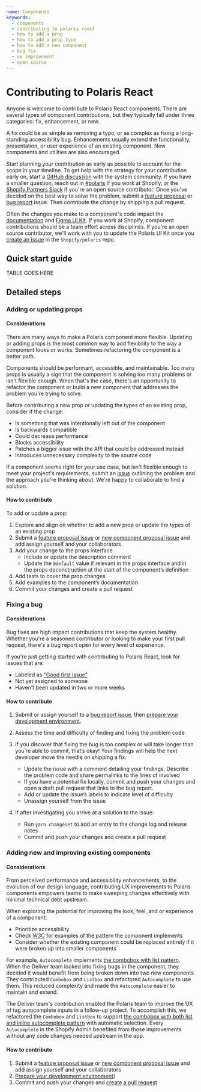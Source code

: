 ```yaml
---
name: Components
keywords:
  - components
  - contributing to polaris react
  - how to add a prop
  - how to add a prop type
  - how to add a new component
  - bug fix
  - ux improvement
  - open source
---
```


# Contributing to Polaris React

Anyone is welcome to contribute to Polaris React components. There are several types of component contributions, but they typically fall under three categories: fix, enhancement, or new.

A fix could be as simple as removing a typo, or as complex as fixing a long-standing accessibility bug. Enhancements usually extend the functionality, presentation, or user experience of an existing component. New components and utilities are also encouraged.

Start planning your contribution as early as possible to account for the scope in your timeline. To get help with the strategy for your contribution early on, start a [GitHub discussion](https://github.com/Shopify/polaris/discussions/new) with the system community. If you have a smaller question, reach out in [#polaris](https://shopify.slack.com/archives/C4Y8N30KD) if you work at Shopify, or the [Shopify Partners Slack](http://shopifypartners.slack.com) if you're an open source contributor. Once you've decided on the best way to solve the problem, submit a [feature proposal](https://github.com/Shopify/polaris/issues/new?assignees=&labels=Feature+request&template=FEATURE_REQUEST.md) or [bug report](https://github.com/Shopify/polaris/issues/new?assignees=&labels=%F0%9F%90%9BBug&template=ISSUE.md) issue. Then contribute the change by shipping a pull request.

Often the changes you make to a component's code impact the [documentation](/contributing/documentation) and [Figma UI Kit](/contributing/figma-ui-kit). If you work at Shopify, component contributions should be a team effort across disciplines. If you're an open source contributor, we'll work with you to update the Polaris UI Kit once you [create an issue](https://github.com/Shopify/polaris/issues/new/choose) in the `Shopify/polaris` repo.

## Quick start guide

TABLE GOES HERE

## Detailed steps

### Adding or updating props

#### Considerations

There are many ways to make a Polaris component more flexible. Updating or adding props is the most common way to add flexibility to the way a component looks or works. Sometimes refactoring the component is a better path.

Components should be performant, accessible, and maintainable. Too many props is usually a sign that the component is solving too many problems or isn't flexible enough. When that's the case, there's an opportunity to refactor the component or build a new component that addresses the problem you're trying to solve.

Before contributing a new prop or updating the types of an existing prop, consider if the change:

- Is something that was intentionally left out of the component
- Is backwards compatible
- Could decrease performance
- Blocks accessibility
- Patches a bigger issue with the API that could be addressed instead
- Introduces unnecessary complexity to the source code

If a component seems right for your use case, but isn't flexible enough to meet your project's requirements, submit an [issue](https://github.com/Shopify/polaris/issues/new?assignees=&labels=Feature+request&template=FEATURE_REQUEST.md) outlining the problem and the approach you're thinking about. We're happy to collaborate to find a solution.

#### How to contribute

To add or update a prop:

1. Explore and align on whether to add a new prop or update the types of an existing prop
2. Submit a [feature proposal issue](https://github.com/Shopify/polaris/issues/new?assignees=&labels=Feature+request&template=FEATURE_REQUEST.md) or [new component proposal issue](https://github.com/Shopify/polaris/issues/new?assignees=&labels=&template=NEW_COMPONENT.md) and add assign yourself and your collaborators
3. Add your change to the props interface
   - Include or update the description comment
   - Update the `@default` value if relevant in the props interface and in the props deconstruction at the start of the component’s definition
4. Add tests to cover the prop changes
5. Add examples to the component’s documentation
6. Commit your changes and create a pull request

### Fixing a bug

#### Considerations

Bug fixes are high impact contributions that keep the system healthy. Whether you're a seasoned contributor or looking to make your first pull request, there's a bug report open for every level of experience.

If you're just getting started with contributing to Polaris React, look for issues that are:

- Labeled as ["Good first issue"](https://github.com/Shopify/polaris/issues?q=is%3Aopen+is%3Aissue+label%3A%22Good+first+issue%22)
- Not yet assigned to someone
- Haven't been updated in two or more weeks

#### How to contribute

1. Submit or assign yourself to a [bug report issue](https://github.com/Shopify/polaris/issues/new?assignees=&labels=%F0%9F%90%9BBug&template=ISSUE.md), then [prepare your development environment](/contributing/shipping-your-contribution#setting-up-your-local-developement-environment).
2. Assess the time and difficulty of finding and fixing the problem code
3. If you discover that fixing the bug is too complex or will take longer than you’re able to commit, that’s okay! Your findings will help the next developer move the needle on shipping a fix.

   - Update the issue with a comment detailing your findings. Describe the problem code and share permalinks to the lines of involved
   - If you have a potential fix locally, commit and push your changes and open a draft pull request that links to the bug report.
   - Add or update the issue’s labels to indicate level of difficulty
   - Unassign yourself from the issue

4. If after investigating you arrive at a solution to the issue:
   - Run `yarn changeset` to add an entry to the change log and release notes
   - Commit and push your changes and create a pull request

### Adding new and improving existing components

#### Considerations

From perceived performance and accessibility enhancements, to the evolution of our design language, contributing UX improvements to Polaris components empowers teams to make sweeping changes effectively with minimal technical debt upstream.

When exploring the potential for improving the look, feel, and or experience of a component:

- Prioritize accessibility
- Check [W3C](https://www.w3.org/WAI/ARIA/apg/patterns/) for examples of the pattern the component implements
- Consider whether the existing component could be replaced entirely if it were broken up into smaller components

For example, `Autocomplete` implements [the combobox with list pattern](https://www.w3.org/WAI/ARIA/apg/patterns/combobox/). When the Deliver team looked into fixing bugs in the component, they decided it would benefit from being broken down into two new components. They contributed `Combobox` and `Listbox` and refactored `Autocomplete` to use them. This reduced complexity and made the `Autocomplete` easier to maintain and extend.

The Deliver team's contribution enabled the Polaris team to improve the UX of tag autocomplete inputs in a follow-up project. To accomplish this, we refactored the `Combobox` and `Listbox` to support [the combobox with both list and inline autocomplete pattern](https://www.w3.org/WAI/ARIA/apg/example-index/combobox/combobox-autocomplete-both.html) with automatic selection. Every `Autocomplete` in the Shopify Admin benefited from those improvements without any code changes needed upstream in the app.

#### How to contribute

1. Submit a [feature proposal issue](https://github.com/Shopify/polaris/issues/new?assignees=&labels=Feature+request&template=FEATURE_REQUEST.md) or [new component proposal issue](https://github.com/Shopify/polaris/issues/new?assignees=&labels=&template=NEW_COMPONENT.md) and add assign yourself and your collaborators
2. [Prepare your development environment](/contributing/shipping-your-contribution#getting-set-up))
3. Commit and push your changes and [create a pull request](/contributing/shipping-your-contribution#making-your-first-pr)
